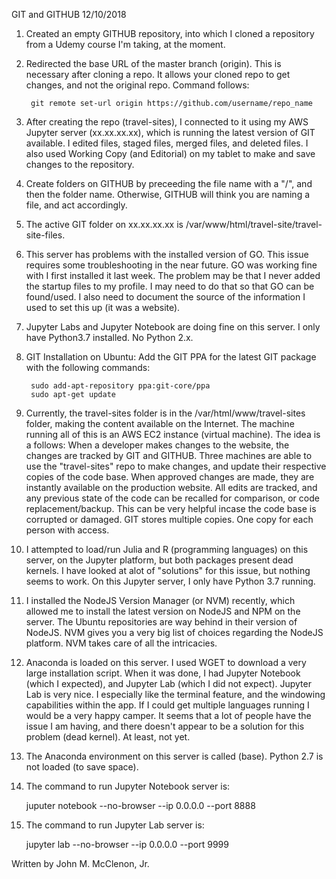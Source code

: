 GIT and GITHUB
12/10/2018

1. Created an empty GITHUB repository, into which I cloned a repository from a Udemy course I'm taking, at the moment.

2. Redirected the base URL of the master branch (origin). This is necessary after cloning a repo. It allows your cloned repo to get changes, and not the original repo. Command follows: 

		git remote set-url origin https://github.com/username/repo_name

3. After creating the repo (travel-sites), I connected to it using my AWS Jupyter server (xx.xx.xx.xx), which is running the latest version of GIT available. I edited files, staged files, merged files, and deleted files. I also used Working Copy (and Editorial) on my tablet to make and save changes to the repository.

4. Create folders on GITHUB by preceeding the file name with a "/", and then the folder name. Otherwise, GITHUB will think you are naming a file, and act accordingly.

5. The active GIT folder on xx.xx.xx.xx is /var/www/html/travel-site/travel-site-files.

6. This server has problems with the installed version of GO. This issue requires some troubleshooting in the near future. GO was working fine with I first installed it last week. The problem may be that I never added the startup files to my profile. I may need to do that so that GO can be found/used. I also need to document the source of the information I used to set this up (it was a website).

7. Jupyter Labs and Jupyter Notebook are doing fine on this server. I only have Python3.7 installed. No Python 2.x.

8. GIT Installation on Ubuntu: Add the GIT PPA for the latest GIT package with the following commands:

		sudo add-apt-repository ppa:git-core/ppa
		sudo apt-get update
		
9. Currently, the travel-sites folder is in the /var/html/www/travel-sites folder, making the content available on the Internet. The machine running all of this is an AWS EC2 instance (virtual machine). The idea is a follows: When a developer makes changes to the website, the changes are tracked by GIT and GITHUB. Three machines are able to use the "travel-sites" repo to make changes, and update their respective copies of the code base. When approved changes are made, they are instantly available on the production website. All edits are tracked, and any previous state of the code can be recalled for comparison, or code replacement/backup. This can be very helpful incase the code base is corrupted or damaged. GIT stores multiple copies. One copy for each person with access.

10. I attempted to load/run Julia and R (programming languages) on this server, on the Jupyter platform, but both packages present dead kernels. I have looked at alot of "solutions" for this issue, but nothing seems to work. On this Jupyter server, I only have Python 3.7 running.

11. I installed the NodeJS Version Manager (or NVM) recently, which allowed me to install the latest version on NodeJS and NPM on the server. The Ubuntu repositories are way behind in their version of NodeJS. NVM gives you a very big list of choices regarding the NodeJS platform. NVM takes care of all the intricacies.

12. Anaconda is loaded on this server. I used WGET to download a very large installation script. When it was done, I had Jupyter Notebook (which I expected), and Jupyter Lab (which I did not expect). Jupyter Lab is very nice. I especially like the terminal feature, and the windowing capabilities within the app. If I could get multiple languages running I would be a very happy camper. It seems that a lot of people have the issue I am having, and there doesn't appear to be a solution for this problem (dead kernel). At least, not yet.

13. The Anaconda environment on this server is called (base). Python 2.7 is not loaded (to save space).

14. The command to run Jupyter Notebook server is:

	juputer notebook --no-browser --ip 0.0.0.0 --port 8888
	
15. The command to run Jupyter Lab server is:

	jupyter lab --no-browser --ip 0.0.0.0 --port 9999
	


Written by John M. McClenon, Jr.
